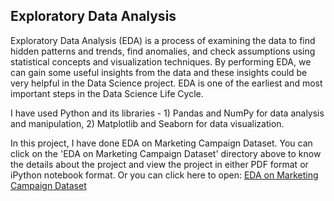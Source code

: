## Exploratory Data Analysis


Exploratory Data Analysis (EDA) is a process of examining the data to find hidden patterns and trends, find anomalies, and check assumptions using statistical concepts and visualization techniques. By performing EDA, we can gain some useful insights from the data and these insights could be very helpful in the Data Science project. EDA is one of the earliest and most important steps in the Data Science Life Cycle.  

I have used Python and its libraries -   1) Pandas and NumPy for data analysis and manipulation, 2) Matplotlib and Seaborn for data visualization.       
 
In this project, I have done EDA on Marketing Campaign Dataset. You can click on the 'EDA on Marketing Campaign Dataset' directory above to know the details about the project and view the project in either PDF format or iPython notebook format. Or you can click here to open: [EDA on Marketing Campaign Dataset](https://github.com/rakeshbangla41/exploratory_data_analysis/tree/main/EDA%20on%20Marketing%20Campaign%20Dataset)


